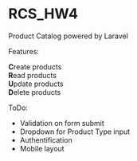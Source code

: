 # RCS_HW4

Product Catalog powered by Laravel

Features:

<b>C</b>reate products <br>
<b>R</b>ead products <br>
<b>U</b>pdate products <br>
<b>D</b>elete products <br>

ToDo:
- Validation on form submit
- Dropdown for Product Type input
- Authentification
- Mobile layout
